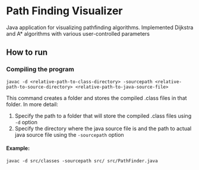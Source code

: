 # Path Finding Visualizer

Java application for visualizing pathfinding algorithms. Implemented Dijkstra and A* algorithms with various user-controlled parameters

## How to run
### Compiling the program
```
javac -d <relative-path-to-class-directory> -sourcepath <relative-path-to-source-directory> <relative-path-to-java-source-file>
```
This command creates a folder and stores the compiled .class files in that folder. In more detail:
1. Specify the path to a folder that will store the compiled .class files using `-d` option
2. Specify the directory where the java source file is and the path to actual java source file using the `-sourcepath` option
#### Example:
```
javac -d src/classes -sourcepath src/ src/PathFinder.java
```

